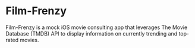 # Film-Frenzy
Film-Frenzy is a mock iOS movie consulting app that leverages The Movie Database (TMDB) API to display information on currently trending and top-rated movies.
